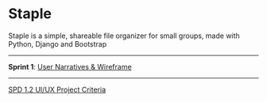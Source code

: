 # Staple

Staple is a simple, shareable file organizer for small groups, made with Python, Django and Bootstrap

---

 **Sprint 1**: [User Narratives & Wireframe](static/files/sprint1.md)
  
---
[SPD 1.2 UI/UX Project Criteria](https://docs.google.com/document/d/15m8P9ic7sJqVovTozIRdikWCI7HQ_f5TOc5qpqyiAYs/edit#)